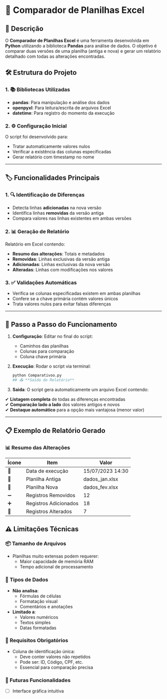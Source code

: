# 🚚 **Comparador de Planilhas Excel**

## 📜 Descrição

O **Comparador de Planilhas Excel** é uma ferramenta desenvolvida em **Python** utilizando a biblioteca **Pandas** para análise de dados. O objetivo é comparar duas versões de uma planilha (antiga e nova) e gerar um relatório detalhado com todas as alterações encontradas.

## 🛠️ **Estrutura do Projeto**

### 1. 📚 **Bibliotecas Utilizadas**

- **pandas**: Para manipulação e análise dos dados
- **openpyxl**: Para leitura/escrita de arquivos Excel
- **datetime**: Para registro do momento da execução

### 2. ⚙️ **Configuração Inicial**

O script foi desenvolvido para:
- Tratar automaticamente valores nulos
- Verificar a existência das colunas especificadas
- Gerar relatório com timestamp no nome

---

## 🏷️ **Funcionalidades Principais**

### 1. 🔍 **Identificação de Diferenças**
- Detecta linhas **adicionadas** na nova versão
- Identifica linhas **removidas** da versão antiga
- Compara valores nas linhas existentes em ambas versões

### 2. 📊 **Geração de Relatório**
Relatório em Excel contendo:
- **Resumo das alterações**: Totais e metadados
- **Removidas**: Linhas exclusivas da versão antiga
- **Adicionadas**: Linhas exclusivas da nova versão  
- **Alteradas**: Linhas com modificações nos valores

### 3. ✅ **Validações Automáticas**
- Verifica se colunas especificadas existem em ambas planilhas
- Confere se a chave primária contém valores únicos
- Trata valores nulos para evitar falsas diferenças

---

## 🏁 **Passo a Passo do Funcionamento**

1. **Configuração**: Editar no final do script:
   - Caminhos das planilhas
   - Colunas para comparação
   - Coluna chave primária

2. **Execução**: Rodar o script via terminal:
   ```bash
   python Comparativoo.py
   ## 📤 **Saída do Relatório**

3. **Saida**: O script gera automaticamente um arquivo Excel contendo:

✔ **Listagem completa** de todas as diferenças encontradas  
✔ **Comparação lado a lado** dos valores antigos e novos  
✔ **Destaque automático** para a opção mais vantajosa (menor valor)

---

## 📋 **Exemplo de Relatório Gerado**

### 📊 **Resumo das Alterações**
| Ícone | Item | Valor |
|-------|------|-------|
| 📅 | Data de execução | 15/07/2023 14:30 |
| 📂 | Planilha Antiga | dados_jan.xlsx |
| 📂 | Planilha Nova | dados_fev.xlsx |
| ➖ | Registros Removidos | 12 |
| ➕ | Registros Adicionados | 18 |
| 🔄 | Registros Alterados | 7 |



## ⚠️ **Limitações Técnicas**

### 📦 **Tamanho de Arquivos**
- Planilhas muito extensas podem requerer:
  - Maior capacidade de memória RAM
  - Tempo adicional de processamento

### 🔢 **Tipos de Dados**
- **Não analisa**:
  - Fórmulas de células
  - Formatação visual
  - Comentários e anotações
- **Limitado a**:
  - Valores numéricos
  - Textos simples
  - Datas formatadas

### 🎯 **Requisitos Obrigatórios**
- Coluna de identificação única:
  - Deve conter valores não repetidos
  - Pode ser: ID, Código, CPF, etc.
  - Essencial para comparação precisa

### 🔮 Futuras Funcionalidades
- [ ] Interface gráfica intuitiva

